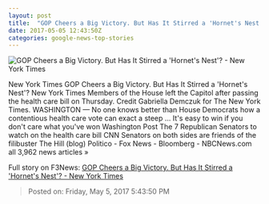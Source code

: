 ```yaml
---
layout: post
title:  "GOP Cheers a Big Victory. But Has It Stirred a 'Hornet's Nest'? - New York Times"
date: 2017-05-05 12:43:50Z
categories: google-news-top-stories
---
```


![GOP Cheers a Big Victory. But Has It Stirred a 'Hornet's Nest'? - New York Times](https://static01.nyt.com/images/2017/05/06/us/06hulse_web1/06hulse_web1-facebookJumbo.jpg)

New York Times GOP Cheers a Big Victory. But Has It Stirred a 'Hornet's Nest'? New York Times Members of the House left the Capitol after passing the health care bill on Thursday. Credit Gabriella Demczuk for The New York Times. WASHINGTON — No one knows better than House Democrats how a contentious health care vote can exact a steep ... It's easy to win if you don't care what you've won Washington Post The 7 Republican Senators to watch on the health care bill CNN Senators on both sides are friends of the filibuster The Hill (blog) Politico - Fox News - Bloomberg - NBCNews.com all 3,962 news articles »


Full story on F3News: [GOP Cheers a Big Victory. But Has It Stirred a 'Hornet's Nest'? - New York Times](http://www.f3nws.com/n/eVZ2mG)

> Posted on: Friday, May 5, 2017 5:43:50 PM

